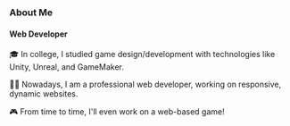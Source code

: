 ### About Me

#### Web Developer

🎓 In college, I studied game design/development with technologies like Unity, Unreal, and GameMaker.

👨‍💼 Nowadays, I am a professional web developer, working on responsive, dynamic websites.

🎮 From time to time, I'll even work on a web-based game!

<!--
**CoryDerGrosse/CoryDerGrosse** is a ✨ _special_ ✨ repository because its `README.md` (this file) appears on your GitHub profile.

Here are some ideas to get you started:

- 🔭 I’m currently working on ...
- 🌱 I’m currently learning ...
- 👯 I’m looking to collaborate on ...
- 🤔 I’m looking for help with ...
- 💬 Ask me about ...
- 📫 How to reach me: ...
- 😄 Pronouns: ...
- ⚡ Fun fact: ...
-->
